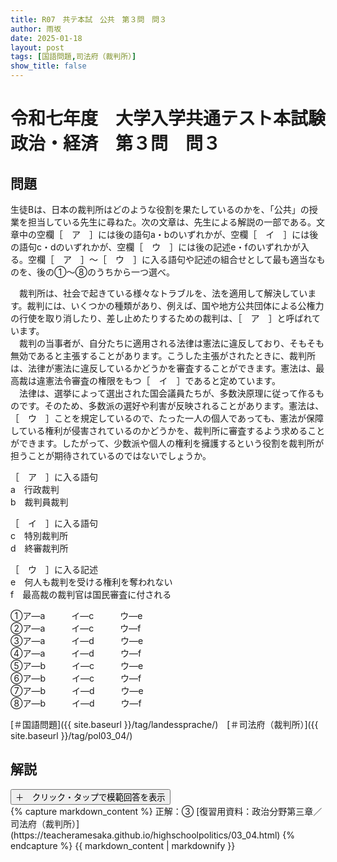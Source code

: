 ```yaml
---
title: R07　共テ本試　公共　第３問　問３
author: 雨坂
date: 2025-01-18
layout: post
tags: [国語問題,司法府（裁判所）]
show_title: false
---
```

  
# 令和七年度　大学入学共通テスト本試験　政治・経済　第３問　問３  
  
## 問題  
生徒Bは、日本の裁判所はどのような役割を果たしているのかを、「公共」の授業を担当している先生に尋ねた。次の文章は、先生による解説の一部である。文章中の空欄［　ア　］には後の語句a・bのいずれかが、空欄［　イ　］には後の語句c・dのいずれかが、空欄［　ウ　］には後の記述e・fのいずれかが入る。空欄［　ア　］～［　ウ　］に入る語句や記述の組合せとして最も適当なものを、後の①～⑧のうちから一つ選べ。  
  
　裁判所は、社会で起きている様々なトラブルを、法を適用して解決しています。裁判には、いくつかの種類があり、例えば、国や地方公共団体による公権力の行使を取り消したり、差し止めたりするための裁判は、［　ア　］と呼ばれています。  
　裁判の当事者が、自分たちに適用される法律は憲法に違反しており、そもそも無効であると主張することがあります。こうした主張がされたときに、裁判所は、法律が憲法に違反しているかどうかを審査することができます。憲法は、最高裁は違憲法令審査の権限をもつ［　イ　］であると定めています。  
　法律は、選挙によって選出された国会議員たちが、多数決原理に従って作るものです。そのため、多数派の選好や利害が反映されることがあります。憲法は、［　ウ　］ことを規定しているので、たった一人の個人であっても、憲法が保障している権利が侵害されているのかどうかを、裁判所に審査するよう求めることができます。したがって、少数派や個人の権利を擁護するという役割を裁判所が担うことが期待されているのではないでしょうか。  
  
［　ア　］に入る語句  
a　行政裁判  
b　裁判員裁判  
  
［　イ　］に入る語句  
c　特別裁判所  
d　終審裁判所  
  
［　ウ　］に入る記述  
e　何人も裁判を受ける権利を奪われない  
f　最高裁の裁判官は国民審査に付される  
  
①ア―a　　　イ―c　　　ウ―e  
②ア―a　　　イ―c　　　ウ―f  
③ア―a　　　イ―d　　　ウ―e  
④ア―a　　　イ―d　　　ウ―f  
⑤ア―b　　　イ―c　　　ウ―e  
⑥ア―b　　　イ―c　　　ウ―f  
⑦ア―b　　　イ―d　　　ウ―e  
⑧ア―b　　　イ―d　　　ウ―f  

[＃国語問題]({{ site.baseurl }}/tag/landessprache/)　[＃司法府（裁判所）]({{ site.baseurl }}/tag/pol03_04/)  
  
## 解説  
<div class="collapsible">
  <button class="collapsible-button">＋　クリック・タップで模範回答を表示</button>
  <div class="collapsible-content">
    {% capture markdown_content %}
正解：③  
[復習用資料：政治分野第三章／司法府（裁判所）](https://teacheramesaka.github.io/highschoolpolitics/03_04.html)  
    {% endcapture %}
    {{ markdown_content | markdownify }}
  </div>
</div>